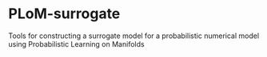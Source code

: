 # PLoM-surrogate
Tools for constructing a surrogate model for a probabilistic numerical model using Probabilistic Learning on Manifolds
